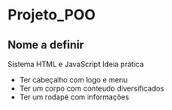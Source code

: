 # Projeto_POO
## Nome a definir

Sistema HTML e JavaScript
Ideia prática

- Ter cabeçalho com logo e menu
- Ter um corpo com conteudo diversificados
- Ter um rodapé com informações
